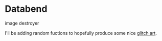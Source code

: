 Databend
========

image destroyer

I'll be adding random fuctions to hopefully produce some nice [glitch art](http://www.glitch_art.reddit.com).
